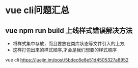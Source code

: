 # vue cli问题汇总


## vue npm run build 上线样式错误解决方法
* 将样式集中存放，而且要放在类库状态等文件引入的上方;
* 这样打包出来的样式顺序,才会是我们想要的样式顺序

vue cli https://juejin.im/post/5bdec6e8e51d4505327a8952